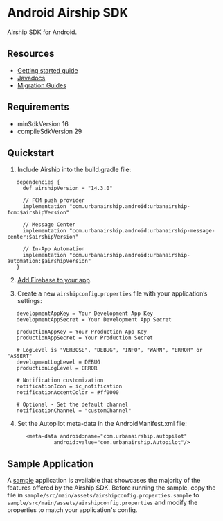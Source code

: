 # Android Airship SDK

Airship SDK for Android.

## Resources

- [Getting started guide](http://docs.airship.com/platform/android/)
- [Javadocs](https://docs.airship.com/reference/libraries/android/latest/reference/packages.html)
- [Migration Guides](documentation/migration)

## Requirements
- minSdkVersion 16
- compileSdkVersion 29

## Quickstart

1) Include Airship into the build.gradle file:

```
   dependencies {
     def airshipVersion = "14.3.0"

     // FCM push provider
     implementation "com.urbanairship.android:urbanairship-fcm:$airshipVersion"

     // Message Center
     implementation "com.urbanairship.android:urbanairship-message-center:$airshipVersion"

     // In-App Automation
     implementation "com.urbanairship.android:urbanairship-automation:$airshipVersion"
   }
```

2) [Add Firebase to your app](https://firebase.google.com/docs/android/setup#add_firebase_to_your_app).

3) Create a new `airshipconfig.properties` file with your application’s settings:

```
   developmentAppKey = Your Development App Key
   developmentAppSecret = Your Development App Secret

   productionAppKey = Your Production App Key
   productionAppSecret = Your Production Secret

   # LogLevel is "VERBOSE", "DEBUG", "INFO", "WARN", "ERROR" or "ASSERT"
   developmentLogLevel = DEBUG
   productionLogLevel = ERROR

   # Notification customization
   notificationIcon = ic_notification
   notificationAccentColor = #ff0000

   # Optional - Set the default channel
   notificationChannel = "customChannel"
```

4) Set the Autopilot meta-data in the AndroidManifest.xml file:

```
      <meta-data android:name="com.urbanairship.autopilot"
               android:value="com.urbanairship.Autopilot"/>
```

## Sample Application

A [sample](sample) application is available that showcases the majority of the features offered by
the Airship SDK. Before running the sample, copy the file in `sample/src/main/assets/airshipconfig.properties.sample` to
`sample/src/main/assets/airshipconfig.properties` and modify the properties to match your application's config.

